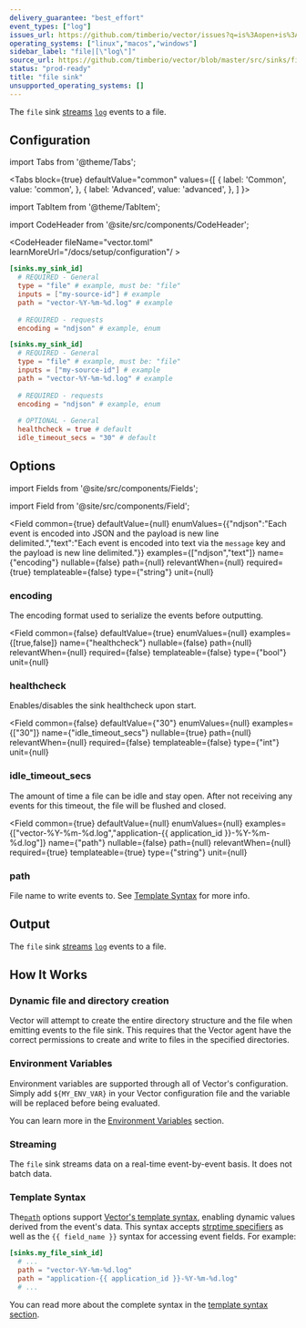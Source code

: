 ```yaml
---
delivery_guarantee: "best_effort"
event_types: ["log"]
issues_url: https://github.com/timberio/vector/issues?q=is%3Aopen+is%3Aissue+label%3A%22sink%3A+file%22
operating_systems: ["linux","macos","windows"]
sidebar_label: "file|[\"log\"]"
source_url: https://github.com/timberio/vector/blob/master/src/sinks/file/mod.rs
status: "prod-ready"
title: "file sink"
unsupported_operating_systems: []
---
```


The `file` sink [streams](#streaming) [`log`][docs.data-model#log] events to a file.

## Configuration

import Tabs from '@theme/Tabs';

<Tabs
  block={true}
  defaultValue="common"
  values={[
    { label: 'Common', value: 'common', },
    { label: 'Advanced', value: 'advanced', },
  ]
}>

import TabItem from '@theme/TabItem';

<TabItem value="common">

import CodeHeader from '@site/src/components/CodeHeader';

<CodeHeader fileName="vector.toml" learnMoreUrl="/docs/setup/configuration"/ >

```toml
[sinks.my_sink_id]
  # REQUIRED - General
  type = "file" # example, must be: "file"
  inputs = ["my-source-id"] # example
  path = "vector-%Y-%m-%d.log" # example
  
  # REQUIRED - requests
  encoding = "ndjson" # example, enum
```

</TabItem>
<TabItem value="advanced">

<CodeHeader fileName="vector.toml" learnMoreUrl="/docs/setup/configuration" />

```toml
[sinks.my_sink_id]
  # REQUIRED - General
  type = "file" # example, must be: "file"
  inputs = ["my-source-id"] # example
  path = "vector-%Y-%m-%d.log" # example
  
  # REQUIRED - requests
  encoding = "ndjson" # example, enum
  
  # OPTIONAL - General
  healthcheck = true # default
  idle_timeout_secs = "30" # default
```

</TabItem>

</Tabs>

## Options

import Fields from '@site/src/components/Fields';

import Field from '@site/src/components/Field';

<Fields filters={true}>


<Field
  common={true}
  defaultValue={null}
  enumValues={{"ndjson":"Each event is encoded into JSON and the payload is new line delimited.","text":"Each event is encoded into text via the `message` key and the payload is new line delimited."}}
  examples={["ndjson","text"]}
  name={"encoding"}
  nullable={false}
  path={null}
  relevantWhen={null}
  required={true}
  templateable={false}
  type={"string"}
  unit={null}
  >

### encoding

The encoding format used to serialize the events before outputting.


</Field>


<Field
  common={false}
  defaultValue={true}
  enumValues={null}
  examples={[true,false]}
  name={"healthcheck"}
  nullable={false}
  path={null}
  relevantWhen={null}
  required={false}
  templateable={false}
  type={"bool"}
  unit={null}
  >

### healthcheck

Enables/disables the sink healthcheck upon start.


</Field>


<Field
  common={false}
  defaultValue={"30"}
  enumValues={null}
  examples={["30"]}
  name={"idle_timeout_secs"}
  nullable={true}
  path={null}
  relevantWhen={null}
  required={false}
  templateable={false}
  type={"int"}
  unit={null}
  >

### idle_timeout_secs

The amount of time a file can be idle  and stay open. After not receiving any events for this timeout, the file will be flushed and closed.



</Field>


<Field
  common={true}
  defaultValue={null}
  enumValues={null}
  examples={["vector-%Y-%m-%d.log","application-{{ application_id }}-%Y-%m-%d.log"]}
  name={"path"}
  nullable={false}
  path={null}
  relevantWhen={null}
  required={true}
  templateable={true}
  type={"string"}
  unit={null}
  >

### path

File name to write events to. See [Template Syntax](#template-syntax) for more info.


</Field>


</Fields>

## Output

The `file` sink [streams](#streaming) [`log`][docs.data-model#log] events to a file.

## How It Works

### Dynamic file and directory creation

Vector will attempt to create the entire directory structure and the file when
emitting events to the file sink. This requires that the Vector agent have
the correct permissions to create and write to files in the specified directories.

### Environment Variables

Environment variables are supported through all of Vector's configuration.
Simply add `${MY_ENV_VAR}` in your Vector configuration file and the variable
will be replaced before being evaluated.

You can learn more in the [Environment Variables][docs.configuration#environment-variables]
section.

### Streaming

The `file` sink streams data on a real-time
event-by-event basis. It does not batch data.

### Template Syntax

The[`path`](#path) options
support [Vector's template syntax][docs.configuration#template-syntax],
enabling dynamic values derived from the event's data. This syntax accepts
[strptime specifiers][urls.strptime_specifiers] as well as the
`{{ field_name }}` syntax for accessing event fields. For example:

<CodeHeader fileName="vector.toml" />

```toml
[sinks.my_file_sink_id]
  # ...
  path = "vector-%Y-%m-%d.log"
  path = "application-{{ application_id }}-%Y-%m-%d.log"
  # ...
```

You can read more about the complete syntax in the
[template syntax section][docs.configuration#template-syntax].


[docs.configuration#environment-variables]: /docs/setup/configuration#environment-variables
[docs.configuration#template-syntax]: /docs/setup/configuration#template-syntax
[docs.data-model#log]: /docs/about/data-model#log
[urls.strptime_specifiers]: https://docs.rs/chrono/0.3.1/chrono/format/strftime/index.html
